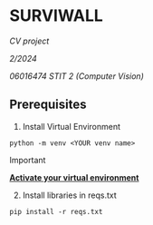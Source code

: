 # SURVIWALL
*CV project*

*2/2024*

*06016474 STIT 2 (Computer Vision)*

## Prerequisites
1. Install Virtual Environment
```
python -m venv <YOUR venv name>
```
> [!IMPORTANT]
> **<ins>Activate your virtual environment</ins>**

2. Install libraries in reqs.txt
```
pip install -r reqs.txt
```
